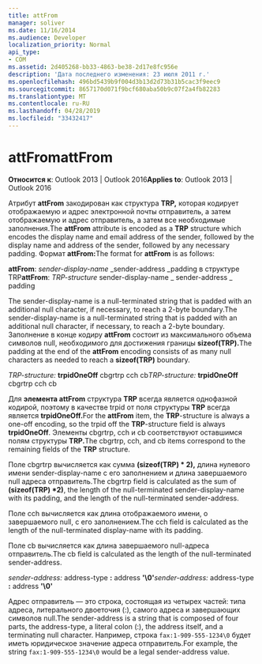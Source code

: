 ```yaml
---
title: attFrom
manager: soliver
ms.date: 11/16/2014
ms.audience: Developer
localization_priority: Normal
api_type:
- COM
ms.assetid: 2d405268-bb33-4863-be38-2d17e8fc956e
description: 'Дата последнего изменения: 23 июля 2011 г.'
ms.openlocfilehash: 496bd5439b9f004d3b13d2d73b31b5cac3f9eec9
ms.sourcegitcommit: 8657170d071f9bcf680aba50b9c07f2a4fb82283
ms.translationtype: MT
ms.contentlocale: ru-RU
ms.lasthandoff: 04/28/2019
ms.locfileid: "33432417"
---
```

# <a name="attfrom"></a><span data-ttu-id="677ca-103">attFrom</span><span class="sxs-lookup"><span data-stu-id="677ca-103">attFrom</span></span>

<span data-ttu-id="677ca-104">**Относится к**: Outlook 2013 | Outlook 2016</span><span class="sxs-lookup"><span data-stu-id="677ca-104">**Applies to**: Outlook 2013 | Outlook 2016</span></span> 
  
<span data-ttu-id="677ca-105">Атрибут **attFrom** закодирован как структура **TRP,** которая кодирует отображаемую и адрес электронной почты отправитель, а затем отображаемую и адрес отправитель, а затем все необходимые заполнения.</span><span class="sxs-lookup"><span data-stu-id="677ca-105">The **attFrom** attribute is encoded as a **TRP** structure which encodes the display name and email address of the sender, followed by the display name and address of the sender, followed by any necessary padding.</span></span> <span data-ttu-id="677ca-106">Формат **attFrom:**</span><span class="sxs-lookup"><span data-stu-id="677ca-106">The format for **attFrom** is as follows:</span></span> 
  
<span data-ttu-id="677ca-107">**attFrom**: _sender-display-name_ _sender-address _padding в структуре TRP</span><span class="sxs-lookup"><span data-stu-id="677ca-107">**attFrom**: _TRP-structure_ sender-display-name  _ sender-address _ padding</span></span> 
    
<span data-ttu-id="677ca-108">The sender-display-name is a null-terminated string that is padded with an additional null character, if necessary, to reach a 2-byte boundary.</span><span class="sxs-lookup"><span data-stu-id="677ca-108">The sender-display-name is a null-terminated string that is padded with an additional null character, if necessary, to reach a 2-byte boundary.</span></span> <span data-ttu-id="677ca-109">Заполнение в конце кодиру **attFrom** состоит из максимального объема символов null, необходимого для достижения границы **sizeof(TRP).**</span><span class="sxs-lookup"><span data-stu-id="677ca-109">The padding at the end of the **attFrom** encoding consists of as many null characters as needed to reach a **sizeof(TRP)** boundary.</span></span> 
  
<span data-ttu-id="677ca-110">_TRP-structure:_ **trpidOneOff** cbgrtrp cch cb</span><span class="sxs-lookup"><span data-stu-id="677ca-110">_TRP-structure:_ **trpidOneOff** cbgrtrp cch cb</span></span> 
    
<span data-ttu-id="677ca-111">Для **элемента attFrom** структура **TRP** всегда является однофазной кодирой, поэтому в качестве trpid от поля структуры **TRP** всегда является **trpidOneOff.**</span><span class="sxs-lookup"><span data-stu-id="677ca-111">For the **attFrom** item, the **TRP**-structure is always a one-off encoding, so the trpid off the **TRP**-structure field is always **trpidOneOff**.</span></span> <span data-ttu-id="677ca-112">Элементы cbgrtrp, cch и cb соответствуют оставшимся полям структуры **TRP.**</span><span class="sxs-lookup"><span data-stu-id="677ca-112">The cbgrtrp, cch, and cb items correspond to the remaining fields of the **TRP** structure.</span></span> 
  
<span data-ttu-id="677ca-113">Поле cbgrtrp вычисляется как сумма **(sizeof(TRP) \* 2),** длина нулевого имени sender-display-name с его заполнением и длина завершаемого null адреса отправитель.</span><span class="sxs-lookup"><span data-stu-id="677ca-113">The cbgrtrp field is calculated as the sum of **(sizeof(TRP) \*2)**, the length of the null-terminated sender-display-name with its padding, and the length of the null-terminated sender-address.</span></span>
  
<span data-ttu-id="677ca-114">Поле cch вычисляется как длина отображаемого имени, о завершаемого null, с его заполнением.</span><span class="sxs-lookup"><span data-stu-id="677ca-114">The cch field is calculated as the length of the null-terminated display-name with its padding.</span></span>
  
<span data-ttu-id="677ca-115">Поле cb вычисляется как длина завершаемого null-адреса отправитель.</span><span class="sxs-lookup"><span data-stu-id="677ca-115">The cb field is calculated as the length of the null-terminated sender-address.</span></span>
  
<span data-ttu-id="677ca-116">_sender-address:_ address-type **:** address **'\0'**</span><span class="sxs-lookup"><span data-stu-id="677ca-116">_sender-address:_ address-type **:** address **'\0'**</span></span>
    
<span data-ttu-id="677ca-117">Адрес отправитель — это строка, состоящая из четырех частей: типа адреса, литерального двоеточия (:), самого адреса и завершающих символов null.</span><span class="sxs-lookup"><span data-stu-id="677ca-117">The sender-address is a string that is composed of four parts, the address-type, a literal colon (:), the address itself, and a terminating null character.</span></span> <span data-ttu-id="677ca-118">Например, строка `fax:1-909-555-1234\0` будет иметь юридическое значение адреса отправитель.</span><span class="sxs-lookup"><span data-stu-id="677ca-118">For example, the string `fax:1-909-555-1234\0` would be a legal sender-address value.</span></span>
  

